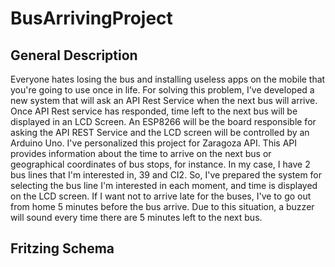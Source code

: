 # BusArrivingProject

## General Description
Everyone hates losing the bus and installing useless apps on the mobile that you're going to use once in life. 
For solving this problem, I've developed a new system that will ask an API Rest Service when the next bus will arrive. Once API Rest service has responded, time left to the next bus will be displayed in an LCD Screen. An ESP8266 will be the board responsible for asking the API REST Service and the LCD screen will be controlled by an Arduino Uno.
I've personalized this project for Zaragoza API. This API provides information about the time to arrive on the next bus or geographical coordinates of bus stops, for instance. 
In my case, I have 2 bus lines that I'm interested in, 39 and CI2. So, I've prepared the system for selecting the bus line I'm interested in each moment, and time is displayed on the LCD screen. If I want not to arrive late for the buses, I've to go out from home 5 minutes before the bus arrive. Due to this situation, a buzzer will sound every time there are 5 minutes left to the next bus. 

## Fritzing Schema
